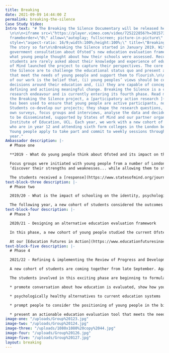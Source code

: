 ```yaml
---
title: Breaking
date: 2021-09-09 14:44:00 Z
permalink: breaking-the-silence
Case Study Video: 
Intro text: "# The Breaking the Silence Documentary will be released here at 1pm!
  \n\n\n<iframe src=\"https://player.vimeo.com/video/725222856?h=301573cb7c&amp;badge=0&amp;autopause=0&amp;player_id=0&amp;app_id=58479\"
  frameborder=\"0\" allow=\"autoplay; fullscreen; picture-in-picture\" allowfullscreen
  style=\"aspect-ratio: 16/9;width:100%;height:100%;\" title=\"Breaking the Silence\"></iframe>\n\n#
  The story so far\n\nBreaking the Silence started in January 2019. With an upcoming
  government consultation about Ofsted’s new education evaluation framework, we wondered
  what young people thought about how their schools were assessed. Recognising that
  students are rarely asked about their knowledge and experience of education, States
  of Mind launched the project to capture their perspectives. The core aims of Breaking
  the Silence are to challenge the educational status quo and present actionable alternatives
  that meet the needs of young people and support them to flourish.\n\nAt the core
  of our work is the belief that, (i) young peoples’ views should be centred in all
  decisions around their education and, (ii) they are capable of conceptualising,
  defining and actioning meaningful change. Breaking the Silence is a constantly evolving
  research endeavour and is currently entering its fourth phase. Read more [here](https://www.statesofmind.org/journal/2020/09/16/breaking-the-silence.html).\n\nThroughout
  the Breaking the Silence project, a [participatory action research ](https://www.statesofmind.org/journal/2020/09/28/young-people-education-research.html)approach
  has been used to ensure that young people are active participants, not passive subjects.
  Students co-develop our projects; they shape the research questions, conduct their
  own surveys, focus groups and interviews, analyse the data and decide how this is
  to be disseminated, supported by States of Mind and our partner organisation, the
  Institute of Education, UCL. Each year, we work with a new cohort of young people
  who are in year 12 and attending sixth form colleges in the London borough of Newham.
  Young people apply to take part and commit to weekly sessions throughout the academic
  year."
Ambassador description: |-
  # Phase one

  **2019 - What do young people think about Ofsted and its impact on their education?**

  Focus groups were initiated with young people from a number of London colleges. Some volunteered to analyse the data, supported by States of Mind. They wrote a [letter](https://www.statesofmind.org/journal/2020/09/16/students-ofsted-open-letter.html) to Amanda Spielman outlining their findings. In particular, they highlighted major flaws around how education is measured and how this leads to ‘memorisation’ instead of learning, negatively impacts on the mental health and wellbeing of students and the lack of real world value of much of their schooling. They aspire for more autonomy and for education to provide opportunities to:
  ‘discover their strengths and weaknesses... while allowing them to start distinguishing their unique values and preferences for the future’.

  The students received a [response](https://www.statesofmind.org/journal/2020/09/28/ofsted-response.html) from Ofsted which did not address the problems raised, nor propose any solutions to the complex issues raised by the students.
text-block-three description: |-
  # Phase two

  2019/20 - What is the impact of schooling on the identity, psychological health and personal development of young people?

  The following year, a new cohort of students considered the outcomes of phase one and decided to take the project in a different direction. They constructed questionnaires and co-facilitated focus groups and interviews with the support of an IOE doctorate student. Check out the summary of findings from the [questionnaire](https://www.statesofmind.org/journal/2020/11/04/the-impact-of-school-on-students-mental-health.html) and [focus groups](https://www.statesofmind.org/journal/2020/11/04/academic-over-wellbeing-young-people.html). A disturbing picture emerged of an education system that values results above human flourishing, stifles creativity, identity, personal development and often negatively impacts the mental health of young people. They asserted many ideas for educational evolution, including increased “personal input” to curricula, “different ways of assessing” and valuing mental health and individuality. Two [podcasts](https://www.listennotes.com/podcasts/states-of-mind-bea-herbert-mISWTHu1Cek/) were also put together by States of Mind alongside student participants, to further bring the findings to life. One of the student leaders, [Reegan Mason](https://www.statesofmind.org/journal/2020/10/21/education-system-and-identity.html), wrote a piece outlining the emerging issues and ideas for innovation.
text-block-four description: |-
  # Phase 3

  2020/21 - Designing an alternative education evaluation framework

  In this phase, a new cohort of young people studied the current Ofsted framework, alongside national and international research around education evaluation. Subsequently, they co-interviewed Headteachers, former Ofsted inspectors, academics and others alongside a doctorate researcher who fully documented the process. The group then drafted an evaluation framework called the ‘Review for Progress and Development’ (RPD). For a fuller summary of the direction of phases three and four, see [here](https://www.statesofmind.org/journal/2020/11/18/education-inspection-students.html). The RPD differs hugely from Ofsted’s external accountability, focussing instead on school self-evaluation and collaborative evaluation across school networks. The final draft is a work in progress and a documentary is currently being edited that followed the project over the course of the year. It will be shared very soon!

  At our [Education Futures in Action](https://www.educationfuturesinaction.com/schedule-1) conference in July 2021, co-organised alongside UCL, young innovators from States of Mind presented their evidence-based ideas around educational transformation with candour and eloquence. Three leaders of the Breaking the Silence project have presented their ideas at various national conferences and to the Education Select Committee.
text-block-five description: |-
  # Phase 4

  2021/22 - Refining & implementing the Review of Progress and Development

  A new cohort of students are coming together from late September. Again, a PAR approach will be employed. They will work with States of Mind practitioners, students from previous phases and an IOE doctorate student to develop an understanding of phases one-three, then refine the RPD. This will be followed by implementation of the RPD and evaluation of the process alongside students and educators across a number of schools, including School 21 and London Academy of Excellence in Newham borough and (hopefully) other schools.

  The students involved in this exciting phase are beginning to formulate their aims for the year. It will be fascinating to see how the RPD develops and the response of school leaders and teachers when taking part in this alternative evaluation approach. We hope that as phase 4 comes to fruition, Breaking the Silence will:

  * promote conversation about how education is evaluated, show how young people can work together to create actionable

  * psychologically healthy alternatives to current education systems

  * prompt people to consider the positioning of young people in the big decisions that affect their lives and the extent to which they are currently disempowered

  * present an actionable education evaluation tool that meets the needs of diverse young people and can be applied across education provisions
image-one: "/uploads/Group%20123.jpg"
image-two: "/uploads/Group%20124.jpg"
image-three: "/uploads/1080x1080%20copy%2044.jpg"
image-four: "/uploads/Group%20126.jpg"
image-five: "/uploads/Group%20127.jpg"
layout: breaking
---
```



